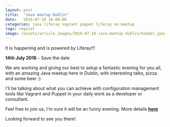 ```yaml
---
layout: post
title:  "Java meetup Dublin"
date:   2016-07-10 16:00:00
categories: java liferay vagrant puppet liferay vm meetup 
tags: regular
image: /assets/article_images/2016-07-10-java-meetup-dublin/header.jpeg
---
```

 
It is happening and is powered by Liferay!!! 

**14th July 2016** - Save the date 

We are working and giving our best to setup a fantastic evening for you all, with an amazing Java meetup here in Dublin, with interesting talks, pizza and some beer :)

I'll be talking about what you can achieve with configuration management tools like Vagrant and Puppet in your daily work as a developer or consultant.

Feel free to join us, I'm sure it will be an funny evening. More details **[here](http://www.meetup.com/Java-Meetup-Dublin/events/232211142/)** 

Looking forward to see you there!


